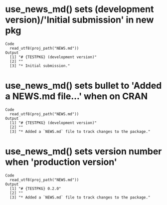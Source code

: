 # use_news_md() sets (development version)/'Initial submission' in new pkg

    Code
      read_utf8(proj_path("NEWS.md"))
    Output
      [1] "# {TESTPKG} (development version)"
      [2] ""                                          
      [3] "* Initial submission."                     

# use_news_md() sets bullet to 'Added a NEWS.md file...' when on CRAN

    Code
      read_utf8(proj_path("NEWS.md"))
    Output
      [1] "# {TESTPKG} (development version)"               
      [2] ""                                                         
      [3] "* Added a `NEWS.md` file to track changes to the package."

# use_news_md() sets version number when 'production version'

    Code
      read_utf8(proj_path("NEWS.md"))
    Output
      [1] "# {TESTPKG} 0.2.0"                              
      [2] ""                                                         
      [3] "* Added a `NEWS.md` file to track changes to the package."

